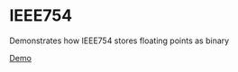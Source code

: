 # IEEE754

Demonstrates how IEEE754 stores floating points as binary

[Demo](https://d3lo92uftxhq1a.cloudfront.net/ieee754/)
